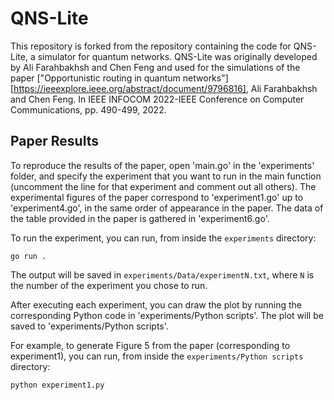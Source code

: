 # QNS-Lite

This repository is forked from the repository containing the code for QNS-Lite,
a simulator for quantum networks. QNS-Lite was originally developed by Ali
Farahbakhsh and Chen Feng and used for the simulations of the paper
["Opportunistic routing in quantum
networks"][https://ieeexplore.ieee.org/abstract/document/9796816], Ali
Farahbakhsh and Chen Feng. In IEEE INFOCOM 2022-IEEE Conference on Computer
Communications, pp. 490-499, 2022.

## Paper Results

To reproduce the results of the paper, open 'main.go' in the 'experiments'
folder, and specify the experiment that you want to run in the main function
(uncomment the line for that experiment and comment out all others). The
experimental figures of the paper correspond to 'experiment1.go' up to
'experiment4.go', in the same order of appearance in the paper. The data of the
table provided in the paper is gathered in 'experiment6.go'.

To run the experiment, you can run, from inside the `experiments` directory:

```
go run .
```

The output will be saved in `experiments/Data/experimentN.txt`, where `N` is
the number of the experiment you chose to run.

After executing each experiment, you can draw the plot by running the
corresponding Python code in 'experiments/Python scripts'. The plot will be
saved to 'experiments/Python scripts'.

For example, to generate Figure 5 from the paper (corresponding to
experiment1), you can run, from inside the `experiments/Python scripts`
directory:

```
python experiment1.py
```
